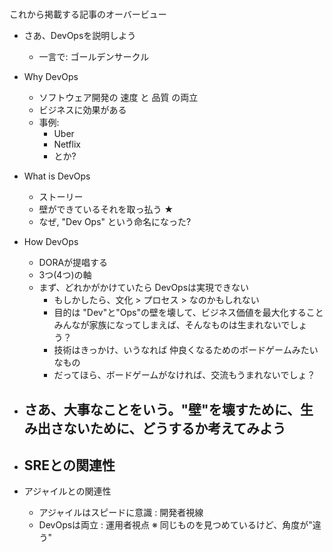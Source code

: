 
# 

これから掲載する記事のオーバービュー

* さあ、DevOpsを説明しよう
   - 一言で: ゴールデンサークル

* Why DevOps
    - ソフトウェア開発の 速度 と 品質 の両立
    - ビジネスに効果がある
    - 事例:
        - Uber
        - Netflix
        - とか?

* What is DevOps
    - ストーリー
    - 壁ができているそれを取っ払う ★
    - なぜ, "Dev Ops" という命名になった?

* How DevOps
    - DORAが提唱する
    - 3つ(4つ)の軸
    - まず、どれかがかけていたら DevOpsは実現できない
        + もしかしたら、文化 > プロセス > なのかもしれない
        + 目的は "Dev"と"Ops"の壁を壊して、ビジネス価値を最大化すること
          みんなが家族になってしまえば、そんなものは生まれないでしょう？
        + 技術はきっかけ、いうなれば 仲良くなるためのボードゲームみたいなもの
        + だってほら、ボードゲームがなければ、交流もうまれないでしょ？

* さあ、大事なことをいう。"壁"を壊すために、生み出さないために、どうするか考えてみよう
    - 


* SREとの関連性
    - 

* アジャイルとの関連性
    - アジャイルはスピードに意識 : 開発者視線
    - DevOpsは両立 : 運用者視点
    ※ 同じものを見つめているけど、角度が"違う"


